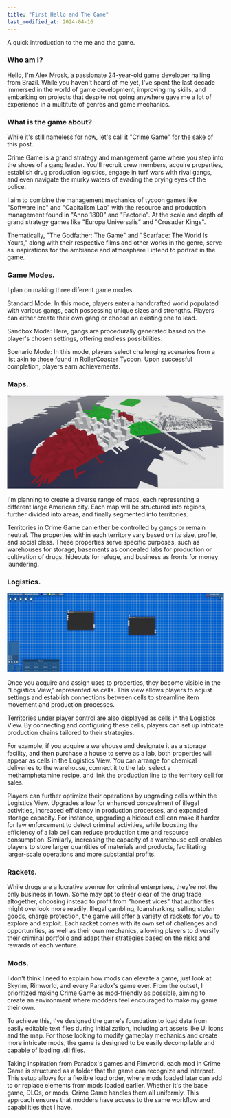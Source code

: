 ```yaml
---
title: "First Hello and The Game"
last_modified_at: 2024-04-16
---
```


A quick introduction to the me and the game.

### Who am I?

Hello, I'm Alex Mrosk, a passionate 24-year-old game developer hailing from Brazil. While you haven't heard of me yet, I've spent the last decade immersed in the world of game development, improving my skills, and embarking on projects that despite not going anywhere gave me a lot of experience in a multitute of genres and game mechanics. 

### What is the game about?

While it's still nameless for now, let's call it "Crime Game" for the sake of this post.

Crime Game is a grand strategy and management game where you step into the shoes of a gang leader. You'll recruit crew members, acquire properties, establish drug production logistics, engage in turf wars with rival gangs, and even navigate the murky waters of evading the prying eyes of the police.

I aim to combine the management mechanics of tycoon games like "Software Inc" and "Capitalism Lab" with the resource and production management found in "Anno 1800" and "Factorio". At the scale and depth of grand strategy games like "Europa Universalis" and "Crusader Kings".

Thematically, "The Godfather: The Game" and "Scarface: The World Is Yours," along with their respective films and other works in the genre, serve as inspirations for the ambiance and atmosphere I intend to portrait in the game.

### Game Modes.

I plan on making three diferent game modes.

Standard Mode: In this mode, players enter a handcrafted world populated with various gangs, each possessing unique sizes and strengths. Players can either create their own gang or choose an existing one to lead.

Sandbox Mode: Here, gangs are procedurally generated based on the player's chosen settings, offering endless possibilities.

Scenario Mode: In this mode, players select challenging scenarios from a list akin to those found in RollerCoaster Tycoon. Upon successful completion, players earn achievements.

### Maps.

![WIP New York map](/assets/images/ny-map.png)

I'm planning to create a diverse range of maps, each representing a different large American city. Each map will be structured into regions, further divided into areas, and finally segmented into territories.

Territories in Crime Game can either be controlled by gangs or remain neutral. The properties within each territory vary based on its size, profile, and social class. These properties serve specific purposes, such as warehouses for storage, basements as concealed labs for production or cultivation of drugs, hideouts for refuge, and business as fronts for money laundering.

### Logistics.

![WIP logistics screen](/assets/images/logistics.png)

Once you acquire and assign uses to properties, they become visible in the "Logistics View," represented as cells. This view allows players to adjust settings and establish connections between cells to streamline item movement and production processes.

Territories under player control are also displayed as cells in the Logistics View. By connecting and configuring these cells, players can set up intricate production chains tailored to their strategies.

For example, if you acquire a warehouse and designate it as a storage facility, and then purchase a house to serve as a lab, both properties will appear as cells in the Logistics View. You can arrange for chemical deliveries to the warehouse, connect it to the lab, select a methamphetamine recipe, and link the production line to the territory cell for sales.

Players can further optimize their operations by upgrading cells within the Logistics View. Upgrades allow for enhanced concealment of illegal activities, increased efficiency in production processes, and expanded storage capacity. For instance, upgrading a hideout cell can make it harder for law enforcement to detect criminal activities, while boosting the efficiency of a lab cell can reduce production time and resource consumption. Similarly, increasing the capacity of a warehouse cell enables players to store larger quantities of materials and products, facilitating larger-scale operations and more substantial profits.

### Rackets.

While drugs are a lucrative avenue for criminal enterprises, they're not the only business in town. Some may opt to steer clear of the drug trade altogether, choosing instead to profit from "honest vices" that authorities might overlook more readily. Illegal gambling, loansharking, selling stolen goods, charge protection, the game will offer a variety of rackets for you to explore and exploit. Each racket comes with its own set of challenges and opportunities, as well as their own mechanics, allowing players to diversify their criminal portfolio and adapt their strategies based on the risks and rewards of each venture.

### Mods.

I don't think I need to explain how mods can elevate a game, just look at Skyrim, Rimworld, and every Paradox's game ever. From the outset, I prioritized making Crime Game as mod-friendly as possible, aiming to create an environment where modders feel encouraged to make my game their own.

To achieve this, I've designed the game's foundation to load data from easily editable text files during initialization, including art assets like UI icons and the map. For those looking to modify gameplay mechanics and create more intricate mods, the game is designed to be easily decompilable and capable of loading .dll files.

Taking inspiration from Paradox's games and Rimworld, each mod in Crime Game is structured as a folder that the game can recognize and interpret. This setup allows for a flexible load order, where mods loaded later can add to or replace elements from mods loaded earlier. Whether it's the base game, DLCs, or mods, Crime Game handles them all uniformly. This approach ensures that modders have access to the same workflow and capabilities that I have.

